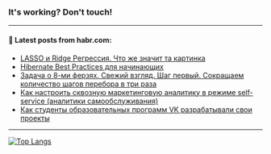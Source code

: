 ### It's working? Don't touch!

---
<!--
#### 🛠️ Technical stack:

![C++](https://img.shields.io/badge/C++-informational?logo=c%2B%2B&style=flat&logoColor=white&color=9C033A)
![Java](https://img.shields.io/badge/Java-informational?logo=java&style=flat&logoColor=white&color=007396)
![Kotlin](https://img.shields.io/badge/Kotlin-informational?logo=Kotlin&style=flat&logoColor=white&color=0095D5)
![JS](https://img.shields.io/badge/JS-informational?logo=javaScript&style=flat&logoColor=black&color=F7Df1E) <br>
![HTML5](https://img.shields.io/badge/HTML5-informational?logo=html5&style=flat&logoColor=white&color=E34F26)
![CSS3](https://img.shields.io/badge/CSS3-informational?logo=css3&style=flat&logoColor=white&color=157286)
![Sass](https://img.shields.io/badge/Saas-informational?logo=sass&style=flat&logoColor=white&color=hotpink)
![PHP](https://img.shields.io/badge/PHP-informational?logo=php&style=flat&logoColor=white&color=777BB4) <br>
![WebPAck](https://img.shields.io/badge/WebPack-informational?logo=webPack&style=flat&logoColor=white&color=FF6F00)
![Bootstrap](https://img.shields.io/badge/Bootstrap-informational?logo=Bootstrap&style=flat&logoColor=white&color=7952B3)
![MySQL](https://img.shields.io/badge/MySQL-informational?logo=MySQL&style=flat&logoColor=white&color=00f) <br>
![NodeJS](https://img.shields.io/badge/NodeJS-informational?logo=node.js&style=flat&logoColor=white&color=43853D)
![Spring](https://img.shields.io/badge/Spring-informational?logo=Spring&style=flat&logoColor=white&color=0A9EDC)
![Angular](https://img.shields.io/badge/Vue-informational?logo=vue.js&style=flat&logoColor=white&color=red)
![Git](https://img.shields.io/badge/Git-informational?logo=git&style=flat&logoColor=white&color=darkorange)

___
-->

#### 💬 Latest posts from habr.com:

<!-- BLOG-POST-LIST:START -->
- [LASSO и Ridge Регрессия. Что же значит та картинка](https://habr.com/ru/post/679232/?utm_source=habrahabr&utm_medium=rss&utm_campaign=679232)
- [Hibernate Best Practices для начинающих](https://habr.com/ru/post/679216/?utm_source=habrahabr&utm_medium=rss&utm_campaign=679216)
- [Задача о 8-ми ферзях. Свежий взгляд. Шаг первый. Сокращаем количество шагов перебора в три раза](https://habr.com/ru/post/679200/?utm_source=habrahabr&utm_medium=rss&utm_campaign=679200)
- [Как настроить сквозную маркетинговую аналитику в режиме self-service &lpar;аналитики самообслуживания&rpar;](https://habr.com/ru/post/679136/?utm_source=habrahabr&utm_medium=rss&utm_campaign=679136)
- [Как студенты образовательных программ VK разрабатывали свои проекты](https://habr.com/ru/post/678908/?utm_source=habrahabr&utm_medium=rss&utm_campaign=678908)
<!-- BLOG-POST-LIST:END -->

---

[![Top Langs](https://github-readme-stats.vercel.app/api/top-langs/?username=zloylis&layout=compact&hide_border=true&theme=dracula)](https://github.com/zloylis)
